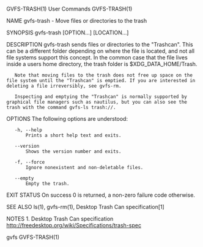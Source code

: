 GVFS-TRASH(1)                                                                                   User Commands                                                                                   GVFS-TRASH(1)



NAME
       gvfs-trash - Move files or directories to the trash

SYNOPSIS
       gvfs-trash [OPTION...] [LOCATION...]

DESCRIPTION
       gvfs-trash sends files or directories to the "Trashcan". This can be a different folder depending on where the file is located, and not all file systems support this concept. In the common case that
       the file lives inside a users home directory, the trash folder is $XDG_DATA_HOME/Trash.

       Note that moving files to the trash does not free up space on the file system until the "Trashcan" is emptied. If you are interested in deleting a file irreversibly, see gvfs-rm.

       Inspecting and emptying the "Trashcan" is normally supported by graphical file managers such as nautilus, but you can also see the trash with the command gvfs-ls trash://.

OPTIONS
       The following options are understood:

       -h, --help
           Prints a short help text and exits.

       --version
           Shows the version number and exits.

       -f, --force
           Ignore nonexistent and non-deletable files.

       --empty
           Empty the trash.

EXIT STATUS
       On success 0 is returned, a non-zero failure code otherwise.

SEE ALSO
       ls(1), gvfs-rm(1), Desktop Trash Can specification[1]

NOTES
        1. Desktop Trash Can specification
           http://freedesktop.org/wiki/Specifications/trash-spec



gvfs                                                                                                                                                                                            GVFS-TRASH(1)
